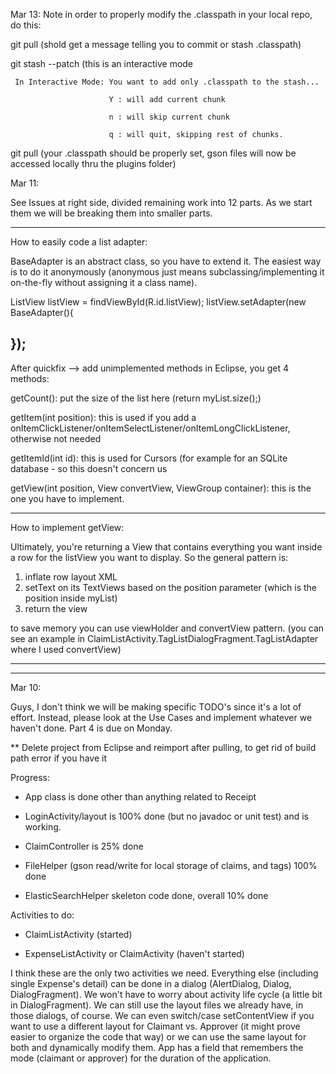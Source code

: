 Mar 13:
 Note in order to properly modify the .classpath in your local repo, do this:
 
 git pull   (shold get a message telling you to commit or stash .classpath)
 
 git stash --patch    (this is an interactive mode
 
     In Interactive Mode: You want to add only .classpath to the stash...
     
                          Y : will add current chunk
                          
                          n : will skip current chunk
                          
                          q : will quit, skipping rest of chunks.
                          
 git pull   (your .classpath should be properly set, gson files will now be accessed locally thru the plugins               folder)
 


Mar 11:

See Issues at right side, divided remaining work into 12 parts. As we start them we will be breaking them into smaller parts.

-------

How to easily code a list adapter:

BaseAdapter is an abstract class, so you have to extend it.
The easiest way is to do it anonymously (anonymous just means subclassing/implementing it on-the-fly without assigning it a class name).

ListView listView = findViewById(R.id.listView);
listView.setAdapter(new BaseAdapter(){

});
-------------


After quickfix --> add unimplemented methods in Eclipse, you get 4 methods:

getCount(): put the size of the list here (return myList.size();)

getItem(int position): this is used if you add a onItemClickListener/onItemSelectListener/onItemLongClickListener, otherwise not needed

getItemId(int id): this is used for Cursors (for example for an SQLite database - so this doesn't concern us

getView(int position, View convertView, ViewGroup container): this is the one you have to implement.

------------------

How to implement getView:

Ultimately, you're returning a View that contains everything you want inside a row for the listView you want to display. So the general pattern is:

1. inflate row layout XML
2. setText on its TextViews based on the position parameter (which is the position inside myList)
3. return the view

to save memory you can use viewHolder and convertView pattern.
(you can see an example in ClaimListActivity.TagListDialogFragment.TagListAdapter where I used convertView)


------------------
-------------------


Mar 10:

Guys, I don't think we will be making specific TODO's since it's a lot of effort. Instead, please look at the Use Cases and implement whatever we haven't done. Part 4 is due on Monday.

** Delete project from Eclipse and reimport after pulling, to get rid of build path error if you have it


Progress:

- App class is done other than anything related to Receipt
 
- LoginActivity/layout is 100% done (but no javadoc or unit test) and is working.
 
- ClaimController is 25% done
 
- FileHelper (gson read/write for local storage of claims, and tags) 100% done

- ElasticSearchHelper skeleton code done, overall 10% done


Activities to do:

- ClaimListActivity (started)

- ExpenseListActivity or ClaimActivity (haven't started)

I think these are the only two activities we need. Everything else (including single Expense's detail) can be done in a dialog (AlertDialog, Dialog, DialogFragment). We won't have to worry about activity life cycle (a little bit in DialogFragment). We can still use the layout files we already have, in those dialogs, of course.
We can even switch/case setContentView if you want to use a different layout for Claimant vs. Approver (it might prove easier to organize the code that way) or we can use the same layout for both and dynamically modify them. App has a field that remembers the mode (claimant or approver) for the duration of the application.
